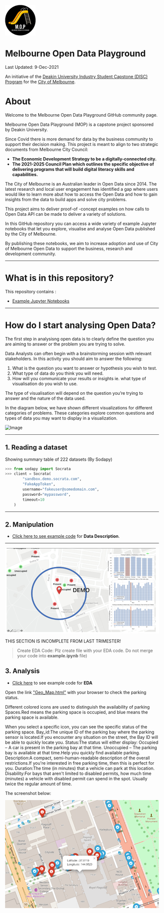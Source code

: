 <img src="/images/mop-black.png" alt="drawing" width="100"/>

**Melbourne Open Data Playground**
==================================
Last Updated: 9-Dec-2021

An initiative of the [Deakin University Industry Student Capstone (DISC) Program](https://www.discprojects.com/) for the [City of Melbourne](https://data.melbourne.vic.gov.au/).

# About

Welcome to the Melbourne Open Data Playground GitHub community page.

Melbourne Open Data Playground (MOP) is a capstone project sponsored by Deakin University.

Since Covid there is more demand for data by the business community to support their decision making. This project is meant to align to two strategic documents from Melbourne City Council:

- **The Economic Development Strategy to be a digitally-connected city.**
- **The 2021-2025 Council Plan which outlines the specific objective of delivering programs that will build digital literacy skills and capabilities.**

The City of Melbourne is an Australian leader in Open Data since 2014. The latest research and local user engagement has identified a gap where users would like to learn more abut how to access the Open Data and how to gain insights from the data to build apps and solve city problems.

This project aims to deliver proof-of -concept examples on how calls to Open Data API can be made to deliver a variety of solutions.

In this GitHub repository you can access a wide variety of example Jupyter notebooks that let you explore, visualise and analyse Open Data published by the City of Melbourne.

By publishing these notebooks, we aim to increase adoption and use of City of Melbourne Open Data to support the business, research and development community. 

---


What is in this repository?
=====

This repository contains :
- [Example Jupyter Notebooks](example_notebooks/)


---

How do I start analysing Open Data?
=======================

The first step in analysisng open data is to clearly define the question you are aiming to answer or the problem you are trying to solve.

Data Analysts can often begin with a brainstorming session with relevant stakeholders.
In this activity you should aim to answer the following:

1. What is the question you want to answer or hypothesis you wish to test.
2. What type of data do you think you will need.
3. How will you communicate your results or insights ie. what type of visualisation do you wish to use.
   
The type of visualisation will depend on the question you’re trying to answer and the nature of the data used.

In the diagram below, we have shown different visualizations for different categories of problems.
These categories explore common questions and types of data you may want to display in a visualization.

![Image](https://content.codecademy.com/programs/dataviz-python/unit-3/pickachart.svg?sanitize=true)



---




## 1. Reading a dataset



Showing summary table of 222 datasets (By Sodapy)




```python
>>> from sodapy import Socrata
>>> client = Socrata(
        "sandbox.demo.socrata.com",
        "FakeAppToken",
        username="fakeuser@somedomain.com",
        password="mypassword",
        timeout=10
    )
```




---
## 2. Manipulation

* [Click here to see example code](/example_notebooks/tutorials/001-UsingSodapyandBuildingETL.ipynb) for **Data Description**.


---

![image](/images/demo.png)

THIS SECTION IS INCOMPLETE FROM LAST TRIMESTER!
>Create EDA Code:
Plz create file with your EDA code.
Do not merge your code into **example.ipynb** file)



## 3. Analysis  

* [Click here](/example_notebooks/tutorials/001-UsingSodapyandBuildingETL.ipynb) to see example code for **EDA**

Open the link ["Geo_Map.html"](/images/Geo_Map.html) with your browser to check the parking status. 

Different colored icons are used to distinguish the availability of parking Spaces.Red means the parking space is occupied, and blue means the parking space is available. 

When you select a specific icon, you can see the specific status of the parking space.
Bay_id:The unique ID of the parking bay where the parking sensor is located.If you encounter any situation on the street, the Bay ID will be able to quickly locate you.
Status:The status will either display: Occupied – A car is present in the parking bay at that time. Unoccupied – The parking bay is available at that time.Help you quickly find available parking.
Description:A compact, semi-human-readable description of the overall restrictions.If you're interested in free parking time, then this is perfect for you.
Duration:The time (in minutes) that a vehicle can park at this location.
Disability:For bays that aren't limited to disabled permits, how much time (minutes) a vehicle with disabled permit can spend in the spot. Usually twice the regular amount of time.

The screenshot below:

![image](/images/geo.PNG)



